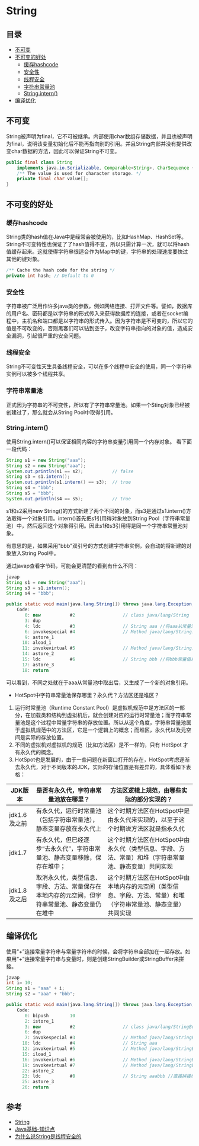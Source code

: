 # String

## 目录

* [不可变](#head1)
* [不可变的好处](#head2)
  * [缓存hashcode](#head3)
  * [安全性](#head4)
  * [线程安全](#head5)
  * [字符串常量池](#head6)
  * [String.intern()](#head7)
* [编译优化](#head8)

## <span id="head1">不可变

String被声明为final，它不可被继承。内部使用char数组存储数据，并且也被声明为final，说明该变量初始化后不能再指向别的引用。并且String内部并没有提供改变char数据的方法，因此可以保证String不可变。

```java
public final class String
    implements java.io.Serializable, Comparable<String>, CharSequence {
    /** The value is used for character storage. */
    private final char value[];
}
```

## <span id="head2">不可变的好处

### <span id="head3">缓存hashcode

String类的hash值在Java中是经常会被使用的，比如HashMap、HashSet等。String不可变特性也保证了了hash值得不变，所以只需计算一次，就可以将hash值缓存起来。这就使得字符串很适合作为Map中的键，字符串的处理速度要快过其他的键对象。

```java
/** Cache the hash code for the string */
private int hash; // Default to 0
```

### <span id="head4">安全性

字符串被广泛用作许多java类的参数，例如网络连接、打开文件等。譬如，数据库的用户名、密码都是以字符串的形式传入来获得数据库的连接，或者在socket编程中，主机名和端口都是以字符串的形式传入。因为字符串是不可变的，所以它的值是不可改变的，否则黑客们可以钻到空子，改变字符串指向的对象的值，造成安全漏洞，引起很严重的安全问题。

### <span id="head5">线程安全

String不可变性天生具备线程安全，可以在多个线程中安全的使用，同一个字符串实例可以被多个线程共享。

### <span id="head6">字符串常量池

正式因为字符串的不可变性，所以有了字符串常量池。如果一个Sting对象已经被创建过了，那么就会从String Pool中取得引用。

### <span id="head7">String.intern()

使用String.intern()可以保证相同内容的字符串变量引用同一个内存对象。
看下面一段代码：

```java
String s1 = new String("aaa");
String s2 = new String("aaa");
System.out.println(s1 == s2);           // false
String s3 = s1.intern();
System.out.println(s1.intern() == s3);  // true
String s4 = "bbb";
String s5 = "bbb";
System.out.println(s4 == s5);           // true
```

s1和s2采用new String()的方式新建了两个不同的对象，而s3是通过s1.intern()方法取得一个对象引用。intern()首先把s1引用得对象放到String Pool（字符串常量池）中，然后返回这个对象得引用。因此s1和s3引用得是同一个字符串常量池对象。

有意思的是，如果采用"bbb"双引号的方式创建字符串实例，会自动的将新建的对象放入String Pool中。

通过javap查看字节码，可能会更清楚的看到有什么不同：

```java
javap
String s1 = new String("aaa");
String s3 = s1.intern();
String s4 = "bbb";

public static void main(java.lang.String[]) throws java.lang.Exception;
    Code:
       0: new           #2                  // class java/lang/String
       3: dup                               
       4: ldc           #3                  // String aaa //将aaa从常量池中推送至栈顶
       6: invokespecial #4                  // Method java/lang/String."<init>":(Ljava/lang/String;)V  //调用String的构造方法，参数就是上一步取出来的常量值
       9: astore_1                          
      10: aload_1                           
      11: invokevirtual #5                  // Method java/lang/String.intern:()Ljava/lang/String; //调用栈顶对象的native方法，并返回
      14: astore_2                          
      15: ldc           #6                  // String bbb //将bbb常量值从常量池中推送至栈顶
      17: astore_3                          
      18: return
```

可以看到，不同之处就在于aaa从常量池中取出后，又生成了一个新的对象引用。

* HotSpot中字符串常量池保存哪里？永久代？方法区还是堆区？

1. 运行时常量池（Runtime Constant Pool）是虚拟机规范中是方法区的一部分，在加载类和结构到虚拟机后，就会创建对应的运行时常量池；而字符串常量池是这个过程中常量字符串的存放位置。所以从这个角度，字符串常量池属于虚拟机规范中的方法区，它是一个逻辑上的概念；而堆区，永久代以及元空间是实际的存放位置。
2. 不同的虚拟机对虚拟机的规范（比如方法区）是不一样的，只有 HotSpot 才有永久代的概念。
3. HotSpot也是发展的，由于一些问题在新窗口打开的存在，HotSpot考虑逐渐去永久代，对于不同版本的JDK，实际的存储位置是有差异的，具体看如下表格：

| JDK版本 | 是否有永久代，字符串常量池放在哪里？| 方法区逻辑上规范，由哪些实际的部分实现的？|
|---|---|---|
| jdk1.6及之前 | 有永久代，运行时常量池（包括字符串常量池），静态变量存放在永久代上  | 这个时期方法区在HotSpot中是由永久代来实现的，以至于这个时期说方法区就是指永久代  |
| jdk1.7       | 有永久代，但已经逐步“去永久代”，字符串常量池、静态变量移除，保存在堆中；| 这个时期方法区在HotSpot中由永久代（类型信息、字段、方法、常量）和堆（字符串常量池、静态变量）共同实现  |
| jdk1.8及之后 	| 取消永久代，类型信息、字段、方法、常量保存在本地内存的元空间，但字符串常量池、静态变量仍在堆中 	| 这个时期方法区在HotSpot中由本地内存的元空间（类型信息、字段、方法、常量）和堆（字符串常量池、静态变量）共同实现 |

## <span id="head8">编译优化

使用“+”连接常量字符串与常量字符串的时候，会将字符串全部加在一起存放。如果用“+”连接常量字符串与变量时，则是创建StringBuilder或StringBuffer来拼接。

```java
javap
int i= 10;
String s1 = "aaa" + i;
String s2 = "aaa" + "bbb";

public static void main(java.lang.String[]) throws java.lang.Exception;
    Code:
       0: bipush        10
       2: istore_1
       3: new           #2                  // class java/lang/StringBuilder
       6: dup
       7: invokespecial #3                  // Method java/lang/StringBuilder."<init>":()V
      10: ldc           #4                  // String aaa
      12: invokevirtual #5                  // Method java/lang/StringBuilder.append:(Ljava/lang/String;)Ljava/lang/StringBuilder; //使用StringBuilder.append拼接aaa
      15: iload_1
      16: invokevirtual #6                  // Method java/lang/StringBuilder.append:(I)Ljava/lang/StringBuilder; ////使用StringBuilder.append拼接10
      19: invokevirtual #7                  // Method java/lang/StringBuilder.toString:()Ljava/lang/String;
      22: astore_2
      23: ldc           #8                  // String aaabbb //直接拼接成aaabbb
      25: astore_3
      26: return
```

## 参考

* [String](https://github.com/xfhy/Android-Notes/blob/master/Blogs/Java/%E5%9F%BA%E7%A1%80/String.md)
* [Java基础-知识点](https://www.pdai.tech/md/java/basic/java-basic-lan-basic.html#string)
* [为什么说String是线程安全的](https://www.cnblogs.com/651434092qq/p/11168608.html)